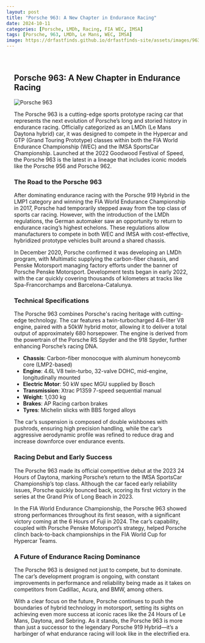 ```yaml
---
layout: post
title: "Porsche 963: A New Chapter in Endurance Racing"
date: 2024-10-11
categories: [Porsche, LMDh, Racing, FIA WEC, IMSA]
tags: [Porsche, 963, LMDh, Le Mans, WEC, IMSA]
image: https://drfastfinds.github.io/drfastfinds-site/assets/images/963.jpg
---
```

<style>
.content-container {
    max-width: 800px; /* Adjust the width as needed */
    margin: 0 auto;   /* Centers the container horizontally */
    padding: 20px;    /* Optional: adds padding around the content */
}
</style>

<div class="content-container">

## Porsche 963: A New Chapter in Endurance Racing

![Porsche 963](https://drfastfinds.github.io/drfastfinds-site/assets/images/963.jpg)

The Porsche 963 is a cutting-edge sports prototype racing car that represents the next evolution of Porsche’s long and storied history in endurance racing. Officially categorized as an LMDh (Le Mans Daytona hybrid) car, it was designed to compete in the Hypercar and GTP (Grand Touring Prototype) classes within both the FIA World Endurance Championship (WEC) and the IMSA SportsCar Championship. Launched at the 2022 Goodwood Festival of Speed, the Porsche 963 is the latest in a lineage that includes iconic models like the Porsche 956 and Porsche 962.

### The Road to the Porsche 963

After dominating endurance racing with the Porsche 919 Hybrid in the LMP1 category and winning the FIA World Endurance Championship in 2017, Porsche had temporarily stepped away from the top class of sports car racing. However, with the introduction of the LMDh regulations, the German automaker saw an opportunity to return to endurance racing’s highest echelons. These regulations allow manufacturers to compete in both WEC and IMSA with cost-effective, hybridized prototype vehicles built around a shared chassis.

In December 2020, Porsche confirmed it was developing an LMDh program, with Multimatic supplying the carbon-fiber chassis, and Penske Motorsport managing factory efforts under the banner of Porsche Penske Motorsport. Development tests began in early 2022, with the car quickly covering thousands of kilometers at tracks like Spa-Francorchamps and Barcelona-Catalunya.

### Technical Specifications

The Porsche 963 combines Porsche's racing heritage with cutting-edge technology. The car features a twin-turbocharged 4.6-liter V8 engine, paired with a 50kW hybrid motor, allowing it to deliver a total output of approximately 680 horsepower. The engine is derived from the powertrain of the Porsche RS Spyder and the 918 Spyder, further enhancing Porsche’s racing DNA.

- **Chassis**: Carbon-fiber monocoque with aluminum honeycomb core (LMP2-based)
- **Engine**: 4.6L V8 twin-turbo, 32-valve DOHC, mid-engine, longitudinally mounted
- **Electric Motor**: 50 kW spec MGU supplied by Bosch
- **Transmission**: Xtrac P1359 7-speed sequential manual
- **Weight**: 1,030 kg
- **Brakes**: AP Racing carbon brakes
- **Tyres**: Michelin slicks with BBS forged alloys

The car’s suspension is composed of double wishbones with pushrods, ensuring high precision handling, while the car’s aggressive aerodynamic profile was refined to reduce drag and increase downforce over endurance events.

### Racing Debut and Early Success

The Porsche 963 made its official competitive debut at the 2023 24 Hours of Daytona, marking Porsche’s return to the IMSA SportsCar Championship’s top class. Although the car faced early reliability issues, Porsche quickly bounced back, scoring its first victory in the series at the Grand Prix of Long Beach in 2023.

In the FIA World Endurance Championship, the Porsche 963 showed strong performances throughout its first season, with a significant victory coming at the 6 Hours of Fuji in 2024. The car’s capability, coupled with Porsche Penske Motorsport’s strategy, helped Porsche clinch back-to-back championships in the FIA World Cup for Hypercar Teams.

### A Future of Endurance Racing Dominance

The Porsche 963 is designed not just to compete, but to dominate. The car’s development program is ongoing, with constant improvements in performance and reliability being made as it takes on competitors from Cadillac, Acura, and BMW, among others.

With a clear focus on the future, Porsche continues to push the boundaries of hybrid technology in motorsport, setting its sights on achieving even more success at iconic races like the 24 Hours of Le Mans, Daytona, and Sebring. As it stands, the Porsche 963 is more than just a successor to the legendary Porsche 919 Hybrid—it’s a harbinger of what endurance racing will look like in the electrified era.

</div>
